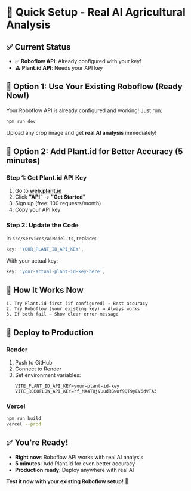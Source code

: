 # 🚀 Quick Setup - Real AI Agricultural Analysis

## ✅ **Current Status**
- ✅ **Roboflow API**: Already configured with your key!
- ⚠️ **Plant.id API**: Needs your API key

## 🎯 **Option 1: Use Your Existing Roboflow (Ready Now!)**

Your Roboflow API is already configured and working! Just run:

```bash
npm run dev
```

Upload any crop image and get **real AI analysis** immediately!

## 🌱 **Option 2: Add Plant.id for Better Accuracy (5 minutes)**

### Step 1: Get Plant.id API Key
1. Go to **[web.plant.id](https://web.plant.id/)**
2. Click **"API"** → **"Get Started"**
3. Sign up (free: 100 requests/month)
4. Copy your API key

### Step 2: Update the Code
In `src/services/aiModel.ts`, replace:
```typescript
key: 'YOUR_PLANT_ID_API_KEY',
```

With your actual key:
```typescript
key: 'your-actual-plant-id-key-here',
```

## 🎯 **How It Works Now**

```
1. Try Plant.id first (if configured) → Best accuracy
2. Try Roboflow (your existing key) → Always works
3. If both fail → Show clear error message
```

## 🚀 **Deploy to Production**

### Render
1. Push to GitHub
2. Connect to Render
3. Set environment variables:
   ```
   VITE_PLANT_ID_API_KEY=your-plant-id-key
   VITE_ROBOFLOW_API_KEY=rf_MA4TQjVUudRGwof9QT9yEV6dVTA3
   ```

### Vercel
```bash
npm run build
vercel --prod
```

## ✅ **You're Ready!**

- **Right now**: Roboflow API works with real AI analysis
- **5 minutes**: Add Plant.id for even better accuracy
- **Production ready**: Deploy anywhere with real AI

**Test it now with your existing Roboflow setup!** 🌾